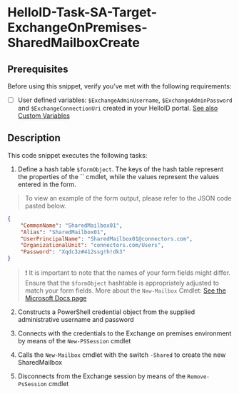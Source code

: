 
# HelloID-Task-SA-Target-ExchangeOnPremises-SharedMailboxCreate

## Prerequisites
Before using this snippet, verify you've met with the following requirements:

- [ ] User defined variables: `$ExchangeAdminUsername`, `$ExchangeAdminPassword` and `$ExchangeConnectionUri` created in your HelloID portal. [See also Custom Variables](https://docs.helloid.com/en/variables/custom-variables.html)


## Description

This code snippet executes the following tasks:

1. Define a hash table `$formObject`. The keys of the hash table represent the properties of the `` cmdlet, while the values represent the values entered in the form.

> To view an example of the form output, please refer to the JSON code pasted below.

```json
{
    "CommonName": "SharedMailbox01",
    "Alias": "SharedMailbox01",
    "UserPrincipalName": "SharedMailbox01@connectors.com",
    "OrganizationalUnit": "connectors.com/Users",
    "Password": "Xqdc3z#412ssg!h!dk3"
}
```

> :exclamation: It is important to note that the names of your form fields might differ. Ensure that the `$formObject` hashtable is appropriately adjusted to match your form fields.
> More about the `New-Mailbox` Cmdlet: [See the Microsoft Docs page](https://learn.microsoft.com/en-us/powershell/module/exchange/new-mailbox?view=exchange-ps)

2. Constructs a PowerShell credential object from the supplied administrative username and password

3. Connects with the credentials to the Exchange on premises environment by means of the `New-PSSession` cmdlet

4. Calls the `New-Mailbox` cmdlet with the switch `-Shared` to create the new SharedMailbox

5. Disconnects from the Exchange session by means of the `Remove-PsSession` cmdlet